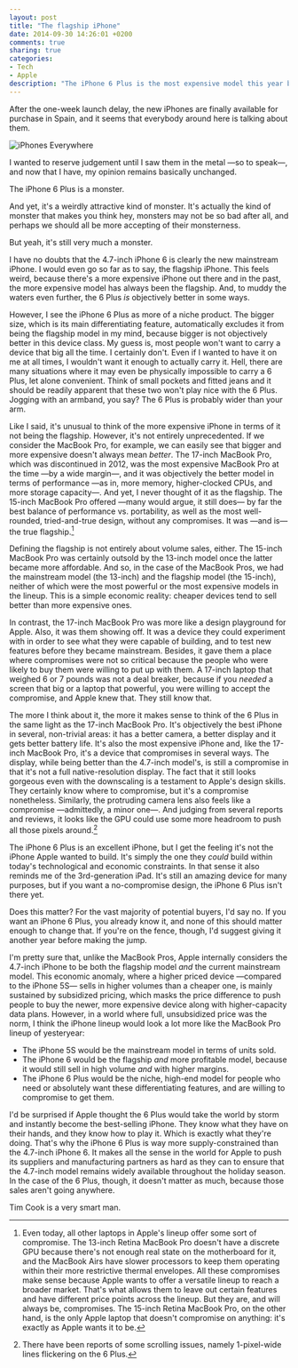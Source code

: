```yaml
---
layout: post
title: "The flagship iPhone"
date: 2014-09-30 14:26:01 +0200
comments: true
sharing: true
categories: 
- Tech
- Apple
description: "The iPhone 6 Plus is the most expensive model this year but, is it really the flagship?"
---
```



After the one-week launch delay, the new iPhones are finally available for purchase in Spain, and it seems that everybody around here is talking about them. 

![iPhones Everywhere](https://farm4.staticflickr.com/3850/15397818521_856132e405_o.png)

I wanted to reserve judgement until I saw them in the metal —so to speak—, and now that I have, my opinion remains basically unchanged.

The iPhone 6 Plus is a monster.

And yet, it's a weirdly attractive kind of monster. It's actually the kind of monster that makes you think hey, monsters may not be so bad after all, and perhaps we should all be more accepting of their monsterness.

But yeah, it's still very much a monster.

I have no doubts that the 4.7-inch iPhone 6 is clearly the new mainstream iPhone. I would even go so far as to say, the flagship iPhone. This feels weird, because there's a more expensive iPhone out there and in the past, the more expensive model has always been the flagship. And, to muddy the waters even further, the 6 Plus _is_ objectively better in some ways.

However, I see the iPhone 6 Plus as more of a niche product. The bigger size, which is its main differentiating feature, automatically excludes it from being the flagship model in my mind, because bigger is not objectively better in this device class. My guess is, most people won't want to carry a device that big all the time. I certainly don't. Even if I wanted to have it on me at all times, I wouldn't want it enough to actually carry it. Hell, there are many situations where it may even be physically impossible to carry a 6 Plus, let alone convenient. Think of small pockets and fitted jeans and it should be readily apparent that these two won't play nice with the 6 Plus. Jogging with an armband, you say? The 6 Plus is probably wider than your arm.

Like I said, it's unusual to think of the more expensive iPhone in terms of it not being the flagship. However, it's not entirely unprecedented. If we consider the MacBook Pro, for example, we can easily see that bigger and more expensive doesn't always mean _better_. The 17-inch MacBook Pro, which was discontinued in 2012, was the most expensive MacBook Pro at the time —by a wide margin—, and it was objectively the better model in terms of performance —as in, more memory, higher-clocked CPUs, and more storage capacity—. And yet, I never thought of it as the flagship. The 15-inch MacBook Pro offered —many would argue, it still does— by far the best balance of performance vs. portability, as well as the most well-rounded, tried-and-true design, without any compromises. It was —and is— the true flagship.[^Plus1]

[^Plus1]: Even today, all other laptops in Apple's lineup offer some sort of compromise. The 13-inch Retina MacBook Pro doesn't have a discrete GPU because there's not enough real state on the motherboard for it, and the MacBook Airs have slower processors to keep them operating within their more restrictive thermal envelopes. All these compromises make sense because Apple wants to offer a versatile lineup to reach a broader market. That's what allows them to leave out certain features and have different price points across the lineup. But they are, and will always be, compromises. The 15-inch Retina MacBook Pro, on the other hand, is the only Apple laptop that doesn't compromise on anything: it's exactly as Apple wants it to be.

Defining the flagship is not entirely about volume sales, either. The 15-inch MacBook Pro was certainly outsold by the 13-inch model once the latter became more affordable. And so, in the case of the MacBook Pros, we had the mainstream model (the 13-inch) and the flagship model (the 15-inch), neither of which were the most powerful or the most expensive models in the lineup. This is a simple economic reality: cheaper devices tend to sell better than more expensive ones.

In contrast, the 17-inch MacBook Pro was more like a design playground for Apple. Also, it was them showing off. It was a device they could experiment with in order to see what they were capable of building, and to test new features before they became mainstream. Besides, it gave them a place where compromises were not so critical because the people who were likely to buy them were willing to put up with them. A 17-inch laptop that weighed 6 or 7 pounds was not a deal breaker, because if you _needed_ a screen that big or a laptop that powerful, you were willing to accept the compromise, and Apple knew that. They still know that.

The more I think about it, the more it makes sense to think of the 6 Plus in the same light as the 17-inch MacBook Pro. It's objectively the best iPhone in several, non-trivial areas: it has a better camera, a better display and it gets better battery life. It's also the most expensive iPhone and, like the 17-inch MacBook Pro, it's a device that compromises in several ways. The display, while being better than the 4.7-inch model's, is still a compromise in that it's not a full native-resolution display. The fact that it still looks gorgeous even with the downscaling is a testament to Apple's design skills. They certainly know where to compromise, but it's a compromise nonetheless. Similarly, the protruding camera lens also feels like a compromise —admittedly, a minor one—. And judging from several reports and reviews, it looks like the GPU could use some more headroom to push all those pixels around.[^Plus2]

[^Plus2]: There have been reports of some scrolling issues, namely 1-pixel-wide lines flickering on the 6 Plus. 

The iPhone 6 Plus is an excellent iPhone, but I get the feeling it's not the iPhone Apple wanted to build. It's simply the one they _could_ build within today's technological and economic constraints. In that sense it also reminds me of the 3rd-generation iPad. It's still an amazing device for many purposes, but if you want a no-compromise design, the iPhone 6 Plus isn't there yet.

Does this matter? For the vast majority of potential buyers, I'd say no. If you want an iPhone 6 Plus, you already know it, and none of this should matter enough to change that. If you're on the fence, though, I'd suggest giving it another year before making the jump. 

I'm pretty sure that, unlike the MacBook Pros, Apple internally considers the 4.7-inch iPhone to be both the flagship model _and_ the current mainstream model. This economic anomaly, where a higher priced device —compared to the iPhone 5S— sells in higher volumes than a cheaper one, is mainly sustained by subsidized pricing, which masks the price difference to push people to buy the newer, more expensive device along with higher-capacity data plans. However, in a world where full, unsubsidized price was the norm, I think the iPhone lineup would look a lot more like the MacBook Pro lineup of yesteryear:

* The iPhone 5S would be the mainstream model in terms of units sold.
* The iPhone 6 would be the flagship _and_ more profitable model, because it would still sell in high volume _and_ with higher margins.
* The iPhone 6 Plus would be the niche, high-end model for people who need or absolutely want these differentiating features, and are willing to compromise to get them.

I'd be surprised if Apple thought the 6 Plus would take the world by storm and instantly become the best-selling iPhone. They know what they have on their hands, and they know how to play it. Which is exactly what they're doing. That's why the iPhone 6 Plus is way more supply-constrained than the 4.7-inch iPhone 6. It makes all the sense in the world for Apple to push its suppliers and manufacturing partners as hard as they can to ensure that the 4.7-inch model remains widely available throughout the holiday season. In the case of the 6 Plus, though, it doesn't matter as much, because those sales aren't going anywhere.

Tim Cook is a very smart man.